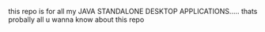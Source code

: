 this repo is for all my JAVA STANDALONE DESKTOP APPLICATIONS.....
thats probally all u wanna know about this repo
